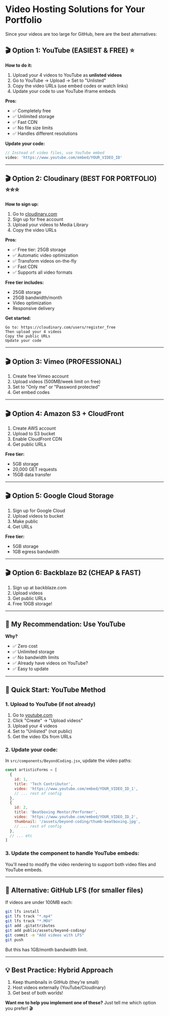 
# Video Hosting Solutions for Your Portfolio

Since your videos are too large for GitHub, here are the best alternatives:

## 🎬 **Option 1: YouTube (EASIEST & FREE)** ⭐

**How to do it:**
1. Upload your 4 videos to YouTube as **unlisted videos**
2. Go to YouTube → Upload → Set to "Unlisted"
3. Copy the video URLs (use embed codes or watch links)
4. Update your code to use YouTube iframe embeds

**Pros:**
- ✅ Completely free
- ✅ Unlimited storage
- ✅ Fast CDN
- ✅ No file size limits
- ✅ Handles different resolutions

**Update your code:**
```javascript
// Instead of video files, use YouTube embed
video: 'https://www.youtube.com/embed/YOUR_VIDEO_ID'
```

---

## 🎬 **Option 2: Cloudinary (BEST FOR PORTFOLIO)** ⭐⭐⭐

**How to sign up:**
1. Go to [cloudinary.com](https://cloudinary.com)
2. Sign up for free account
3. Upload your videos to Media Library
4. Copy the video URLs

**Pros:**
- ✅ Free tier: 25GB storage
- ✅ Automatic video optimization
- ✅ Transform videos on-the-fly
- ✅ Fast CDN
- ✅ Supports all video formats

**Free tier includes:**
- 25GB storage
- 25GB bandwidth/month
- Video optimization
- Responsive delivery

**Get started:**
```
Go to: https://cloudinary.com/users/register_free
Then upload your 4 videos
Copy the public URLs
Update your code
```

---

## 🎬 **Option 3: Vimeo (PROFESSIONAL)**

1. Create free Vimeo account
2. Upload videos (500MB/week limit on free)
3. Set to "Only me" or "Password protected"
4. Get embed codes

---

## 🎬 **Option 4: Amazon S3 + CloudFront**

1. Create AWS account
2. Upload to S3 bucket
3. Enable CloudFront CDN
4. Get public URLs

**Free tier:**
- 5GB storage
- 20,000 GET requests
- 15GB data transfer

---

## 🎬 **Option 5: Google Cloud Storage**

1. Sign up for Google Cloud
2. Upload videos to bucket
3. Make public
4. Get URLs

**Free tier:**
- 5GB storage
- 1GB egress bandwidth

---

## 🎬 **Option 6: Backblaze B2 (CHEAP & FAST)**

1. Sign up at backblaze.com
2. Upload videos
3. Get public URLs
4. Free 10GB storage!

---

## 🎯 **My Recommendation: Use YouTube**

**Why?**
- ✅ Zero cost
- ✅ Unlimited storage
- ✅ No bandwidth limits
- ✅ Already have videos on YouTube?
- ✅ Easy to update

---

## 📝 **Quick Start: YouTube Method**

### 1. Upload to YouTube (if not already)

1. Go to [youtube.com](https://youtube.com)
2. Click "Create" → "Upload videos"
3. Upload your 4 videos
4. Set to "Unlisted" (not public)
5. Get the video IDs from URLs

### 2. Update your code:

In `src/components/BeyondCoding.jsx`, update the video paths:

```javascript
const artisticForms = [
  {
    id: 1,
    title: 'Tech Contributor',
    video: 'https://www.youtube.com/embed/YOUR_VIDEO_ID_1',
    // ... rest of config
  },
  {
    id: 2,
    title: 'Beatboxing Mentor/Performer',
    video: 'https://www.youtube.com/embed/YOUR_VIDEO_ID_2',
    thumbnail: '/assets/beyond-coding/thumb-beatboxing.jpg',
    // ... rest of config
  },
  // ... etc
]
```

### 3. Update the component to handle YouTube embeds:

You'll need to modify the video rendering to support both video files and YouTube embeds.

---

## 🚀 **Alternative: GitHub LFS (for smaller files)**

If videos are under 100MB each:
```bash
git lfs install
git lfs track "*.mp4"
git lfs track "*.MOV"
git add .gitattributes
git add public/assets/beyond-coding/
git commit -m "Add videos with LFS"
git push
```

But this has 1GB/month bandwidth limit.

---

## 💡 **Best Practice: Hybrid Approach**

1. Keep thumbnails in GitHub (they're small)
2. Host videos externally (YouTube/Cloudinary)
3. Get best of both worlds!

**Want me to help you implement one of these?** Just tell me which option you prefer! 🎬

